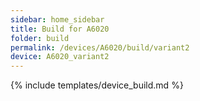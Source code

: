 ```yaml
---
sidebar: home_sidebar
title: Build for A6020
folder: build
permalink: /devices/A6020/build/variant2
device: A6020_variant2
---
```

{% include templates/device_build.md %}
